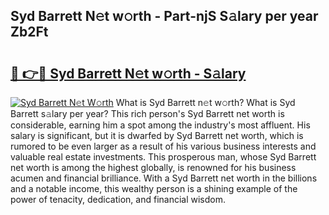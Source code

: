 ## Syd Barrett N𝚎t w𝚘rth - Part-njS S𝚊lary per year Zb2Ft

# <h2><a href="http://gc0old.nevu.top/?p=Syd+Barrett">🔗 👉🔴 Syd Barrett N𝚎t w𝚘rth - S𝚊lary</a></h2>

[![Syd Barrett N𝚎t W𝚘rth](https://i.imgur.com/Oavwk0R.jpeg)](http://gc0old.nevu.top/?p=Syd+Barrett)
What is Syd Barrett n𝚎t w𝚘rth? What is Syd Barrett s𝚊lary per year?
This rich person's Syd Barrett net worth is considerable, earning him a spot among the industry's most affluent. His salary is significant, but it is dwarfed by Syd Barrett net worth, which is rumored to be even larger as a result of his various business interests and valuable real estate investments. This prosperous man, whose Syd Barrett net worth is among the highest globally, is renowned for his business acumen and financial brilliance. With a Syd Barrett net worth in the billions and a notable income, this wealthy person is a shining example of the power of tenacity, dedication, and financial wisdom.
